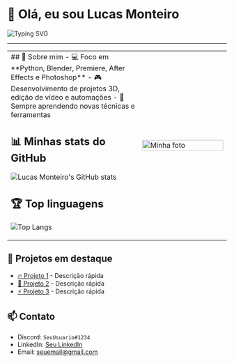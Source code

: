 # 👋 Olá, eu sou Lucas Monteiro

![Typing SVG](https://readme-typing-svg.demolab.com?font=Fira+Code&size=24&duration=4000&color=00ff00&center=true&vCenter=true&width=600&height=50&lines=Python+|+Blender+|+Premiere+|+After+Effects+|+Photoshop)

---

<table>
<tr>
<td width="60%">
## 🚀 Sobre mim
- 💻 Foco em **Python, Blender, Premiere, After Effects e Photoshop**  
- 🎮 Desenvolvimento de projetos 3D, edição de vídeo e automações  
- 🌱 Sempre aprendendo novas técnicas e ferramentas  

## 📊 Minhas stats do GitHub
![Lucas Monteiro's GitHub stats](https://github-readme-stats.vercel.app/api?username=SEU_USUARIO&show_icons=true&theme=radical)

## 🏆 Top linguagens
![Top Langs](https://github-readme-stats.vercel.app/api/top-langs/?username=SEU_USUARIO&layout=compact&theme=radical)
</td>

<td width="40%">
<!-- Coloque sua imagem aqui -->
<img src="URL_DA_SUA_IMAGEM" alt="Minha foto" width="100%">
</td>
</tr>
</table>

## 💼 Projetos em destaque
- [🔥 Projeto 1](https://github.com/SEU_USUARIO/projeto1) - Descrição rápida
- [🎯 Projeto 2](https://github.com/SEU_USUARIO/projeto2) - Descrição rápida
- [⚡ Projeto 3](https://github.com/SEU_USUARIO/projeto3) - Descrição rápida

## 📫 Contato
- Discord: `SeuUsuario#1234`
- LinkedIn: [Seu LinkedIn](https://www.linkedin.com/in/seu-perfil/)
- Email: seuemail@gmail.com

